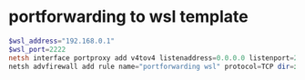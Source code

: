 

# portforwarding to wsl template

```powershell
$wsl_address="192.168.0.1"
$wsl_port=2222
netsh interface portproxy add v4tov4 listenaddress=0.0.0.0 listenport=2222 connectaddress=$wsl_address connectport=$wsl_port
netsh advfirewall add rule name="portforwarding wsl" protocol=TCP dir=in localip="" localport=$wsl_port action=allow
```

